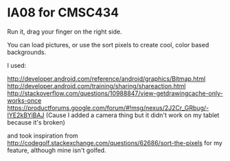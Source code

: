 # IA08 for CMSC434


Run it, drag your finger on the right side.

You can load pictures, or use the sort pixels to create cool, color based backgrounds.

I used: 

http://developer.android.com/reference/android/graphics/Bitmap.html
http://developer.android.com/training/sharing/shareaction.html
http://stackoverflow.com/questions/10988847/view-getdrawingcache-only-works-once
https://productforums.google.com/forum/#!msg/nexus/2J2Cr_GRbug/-IYE2kBYiBAJ (Cause I added a camera thing but it didn't work on my tablet because it's broken)

and took inspiration from
http://codegolf.stackexchange.com/questions/62686/sort-the-pixels
for my feature, although mine isn't golfed.
